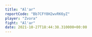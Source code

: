 ```yaml
---
title: "Al'ar"
reportCode: "Bb7CFY8H2wvRK6yZ"
player: "Zvora"
fight: "Al'ar"
date: 2021-10-27T18:44:38.310000+00:00
---
```

